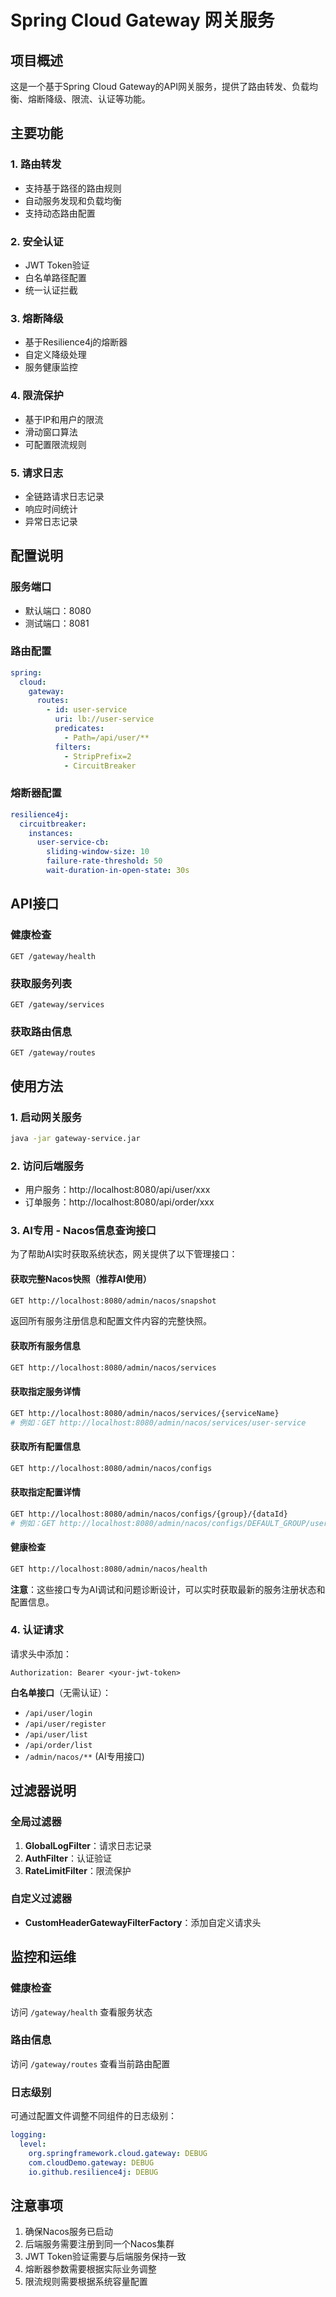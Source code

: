 # Spring Cloud Gateway 网关服务

## 项目概述

这是一个基于Spring Cloud Gateway的API网关服务，提供了路由转发、负载均衡、熔断降级、限流、认证等功能。

## 主要功能

### 1. 路由转发

- 支持基于路径的路由规则
- 自动服务发现和负载均衡
- 支持动态路由配置

### 2. 安全认证

- JWT Token验证
- 白名单路径配置
- 统一认证拦截

### 3. 熔断降级

- 基于Resilience4j的熔断器
- 自定义降级处理
- 服务健康监控

### 4. 限流保护

- 基于IP和用户的限流
- 滑动窗口算法
- 可配置限流规则

### 5. 请求日志

- 全链路请求日志记录
- 响应时间统计
- 异常日志记录

## 配置说明

### 服务端口

- 默认端口：8080
- 测试端口：8081

### 路由配置

```yaml
spring:
  cloud:
    gateway:
      routes:
        - id: user-service
          uri: lb://user-service
          predicates:
            - Path=/api/user/**
          filters:
            - StripPrefix=2
            - CircuitBreaker
```

### 熔断器配置

```yaml
resilience4j:
  circuitbreaker:
    instances:
      user-service-cb:
        sliding-window-size: 10
        failure-rate-threshold: 50
        wait-duration-in-open-state: 30s
```

## API接口

### 健康检查

```
GET /gateway/health
```

### 获取服务列表

```
GET /gateway/services
```

### 获取路由信息

```
GET /gateway/routes
```

## 使用方法

### 1. 启动网关服务

```bash
java -jar gateway-service.jar
```

### 2. 访问后端服务

- 用户服务：http://localhost:8080/api/user/xxx
- 订单服务：http://localhost:8080/api/order/xxx

### 3. AI专用 - Nacos信息查询接口

为了帮助AI实时获取系统状态，网关提供了以下管理接口：

#### 获取完整Nacos快照（推荐AI使用）
```bash
GET http://localhost:8080/admin/nacos/snapshot
```
返回所有服务注册信息和配置文件内容的完整快照。

#### 获取所有服务信息
```bash
GET http://localhost:8080/admin/nacos/services
```

#### 获取指定服务详情
```bash
GET http://localhost:8080/admin/nacos/services/{serviceName}
# 例如：GET http://localhost:8080/admin/nacos/services/user-service
```

#### 获取所有配置信息
```bash
GET http://localhost:8080/admin/nacos/configs
```

#### 获取指定配置详情
```bash
GET http://localhost:8080/admin/nacos/configs/{group}/{dataId}
# 例如：GET http://localhost:8080/admin/nacos/configs/DEFAULT_GROUP/user-service.properties
```

#### 健康检查
```bash
GET http://localhost:8080/admin/nacos/health
```

**注意**：这些接口专为AI调试和问题诊断设计，可以实时获取最新的服务注册状态和配置信息。

### 4. 认证请求

请求头中添加：

```
Authorization: Bearer <your-jwt-token>
```

**白名单接口**（无需认证）：
- `/api/user/login`
- `/api/user/register` 
- `/api/user/list`
- `/api/order/list`
- `/admin/nacos/**` (AI专用接口)

## 过滤器说明

### 全局过滤器

1. **GlobalLogFilter**：请求日志记录
2. **AuthFilter**：认证验证
3. **RateLimitFilter**：限流保护

### 自定义过滤器

- **CustomHeaderGatewayFilterFactory**：添加自定义请求头

## 监控和运维

### 健康检查

访问 `/gateway/health` 查看服务状态

### 路由信息

访问 `/gateway/routes` 查看当前路由配置

### 日志级别

可通过配置文件调整不同组件的日志级别：

```yaml
logging:
  level:
    org.springframework.cloud.gateway: DEBUG
    com.cloudDemo.gateway: DEBUG
    io.github.resilience4j: DEBUG
```

## 注意事项

1. 确保Nacos服务已启动
2. 后端服务需要注册到同一个Nacos集群
3. JWT Token验证需要与后端服务保持一致
4. 熔断器参数需要根据实际业务调整
5. 限流规则需要根据系统容量配置
